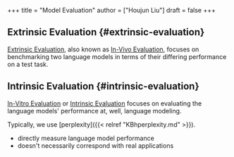 +++
title = "Model Evaluation"
author = ["Houjun Liu"]
draft = false
+++

## Extrinsic Evaluation {#extrinsic-evaluation}

[Extrinsic Evaluation](#extrinsic-evaluation), also known as [In-Vivo Evaluation](#extrinsic-evaluation), focuses on benchmarking two language models in terms of their differing performance on a test task.


## Intrinsic Evaluation {#intrinsic-evaluation}

[In-Vitro Evaluation](#intrinsic-evaluation) or [Intrinsic Evaluation](#intrinsic-evaluation) focuses on evaluating the language models' performance at, well, language modeling.

Typically, we use [perplexity]({{< relref "KBhperplexity.md" >}}).

-   directly measure language model performance
-   doesn't necessarily correspond with real applications
